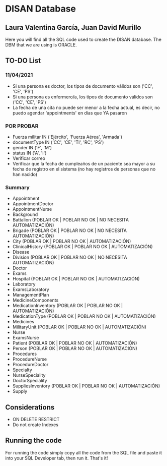 # DISAN Database

## Laura Valentina García, Juan David Murillo

Here you will find all the SQL code used to create the DISAN database. The DBM that we are using is ORACLE.

## TO-DO List

### 11/04/2021

- Si una persona es doctor, los tipos de documento válidos son ('CC', 'CE', 'PS')
- Si una persona es enfermero/a, los tipos de documento válidos son ('CC', 'CE', 'PS')
- La fecha de una cita no puede ser menor a la fecha actual, es decir, no puedo agendar 'appointments' en días que YA pasaron

### POR PROBAR

- Fuerza militar IN ('Ejército', 'Fuerza Aérea', 'Armada')
- documentType IN ('CC', 'CE', 'TI', 'RC', 'PS')
- gender IN ('F', 'M')
- status IN ('A', 'I')
- Verificar correo
- Verificar que la fecha de cumpleaños de un paciente sea mayor a su fecha de registro en el sistema (no hay registros de personas que no han nacido)

### Summary

- Appointment <PENDIENTE POR PROBAR>
- AppointmentDoctor <PENDIENTE POR PROBAR>
- AppointmentNurse <PENDIENTE POR PROBAR>
- Background <PENDIENTE POR PROBAR>
- Battalion (POBLAR OK | POBLAR NO OK | NO NECESITA AUTOMATIZACIÓN)
- Brigade (POBLAR OK | POBLAR NO OK | NO NECESITA AUTOMATIZACIÓN)
- City (POBLAR OK | POBLAR NO OK | AUTOMATIZACIÓN)
- ClinicalHistory (POBLAR OK | POBLAR NO OK | AUTOMATIZACIÓN)
- Disease <PENDIENTE POR PROBAR>
- Division (POBLAR OK | POBLAR NO OK | NO NECESITA AUTOMATIZACIÓN)
- Doctor <PENDIENTE POR PROBAR>
- Exams <PENDIENTE POR PROBAR>
- Hospital (POBLAR OK | POBLAR NO OK | AUTOMATIZACIÓN)
- Laboratory <PENDIENTE POR PROBAR>
- ExamsLaboratory
- ManagementPlan <PENDIENTE POR PROBAR>
- MedicineComponents
- MedicationInventory (POBLAR OK | POBLAR NO OK | AUTOMATIZACIÓN)
- MedicationType (POBLAR OK | POBLAR NO OK | AUTOMATIZACIÓN)
- Medicines
- MilitaryUnit (POBLAR OK | POBLAR NO OK | AUTOMATIZACIÓN)
- Nurse <PENDIENTE POR PROBAR>
- ExamsNurse
- Patient (POBLAR OK | POBLAR NO OK | AUTOMATIZACIÓN)
- Person (POBLAR OK | POBLAR NO OK | AUTOMATIZACIÓN)
- Procedures
- ProcedureNurse
- ProcedureDoctor
- Specialty <PENDIENTE POR PROBAR>
- NurseSpeciality <PENDIENTE POR PROBAR>
- DoctorSpeciality <PENDIENTE POR PROBAR>
- SuppliesInventory (POBLAR OK | POBLAR NO OK | AUTOMATIZACIÓN)
- Supply

## Considerations

- ON DELETE RESTRICT
- Do not create Indexes

## Running the code

For running the code simply copy all the code from the SQL file and paste it into your SQL Developer tab, then run it. That's it!
